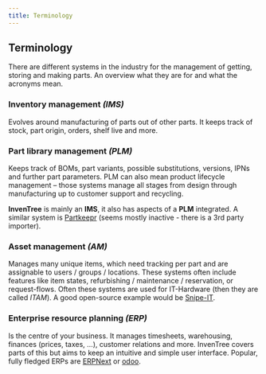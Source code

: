 ```yaml
---
title: Terminology
---
```


## Terminology

There are different systems in the industry for the management of getting, storing and making parts. An overview what they are for and what the acronyms mean.


### Inventory management *(IMS)*
Evolves around manufacturing of parts out of other parts. It keeps track of stock, part origin, orders, shelf live and more.

### Part library management *(PLM)*
Keeps track of BOMs, part variants, possible substitutions, versions, IPNs and further part parameters.
PLM can also mean product lifecycle management – those systems manage all stages from design through manufacturing up to customer support and recycling.


**InvenTree** is mainly an **IMS**, it also has aspects of a **PLM** integrated.
A similar system is [Partkeepr](https://partkeepr.org/) (seems mostly inactive - there is a 3rd party importer).

### Asset management *(AM)*
Manages many unique items, which need tracking per part and are assignable to users / groups / locations. These systems often include features like item states, refurbishing / maintenance / reservation, or request-flows.
Often these systems are used for IT-Hardware (then they are called *ITAM*).
A good open-source example would be [Snipe-IT](https://snipeitapp.com/).

### Enterprise resource planning *(ERP)*
Is the centre of your business. It manages timesheets, warehousing, finances (prices, taxes, …), customer relations and more. InvenTree covers parts of this but aims to keep an intuitive and simple user interface.
Popular, fully fledged ERPs are [ERPNext](https://erpnext.com/) or [odoo](https://www.odoo.com).
